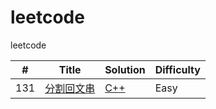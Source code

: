 # leetcode
leetcode

| # | Title | Solution | Difficulty |
|---| ----- | -------- | ---------- |
|131|[分割回文串](https://leetcode-cn.com/problems/palindrome-partitioning/) | [C++](./algorithms/cpp/matrixCellsInDistanceOrder/MatrixCellsInDistanceOrder.cpp)|Easy|

